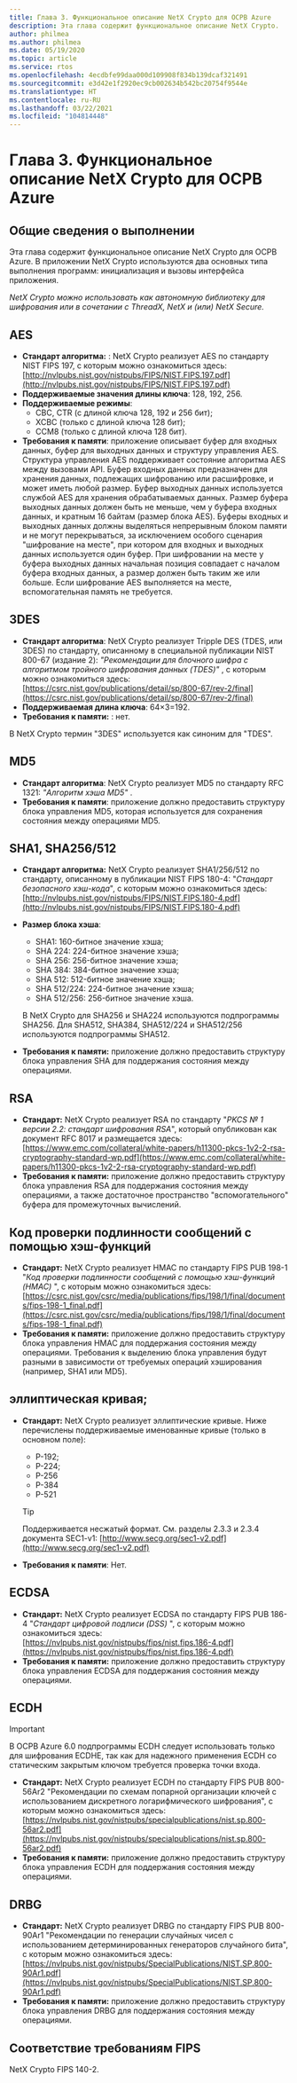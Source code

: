 ```yaml
---
title: Глава 3. Функциональное описание NetX Crypto для ОСРВ Azure
description: Эта глава содержит функциональное описание NetX Crypto.
author: philmea
ms.author: philmea
ms.date: 05/19/2020
ms.topic: article
ms.service: rtos
ms.openlocfilehash: 4ecdbfe99daa000d109908f834b139dcaf321491
ms.sourcegitcommit: e3d42e1f2920ec9cb002634b542bc20754f9544e
ms.translationtype: HT
ms.contentlocale: ru-RU
ms.lasthandoff: 03/22/2021
ms.locfileid: "104814448"
---
```

# <a name="chapter-3---functional-description-of-azure-rtos-netx-crypto"></a>Глава 3. Функциональное описание NetX Crypto для ОСРВ Azure

## <a name="execution-overview"></a>Общие сведения о выполнении

Эта глава содержит функциональное описание NetX Crypto для ОСРВ Azure. В приложении NetX Crypto используются два основных типа выполнения программ: инициализация и вызовы интерфейса приложения.

*NetX Crypto можно использовать как автономную библиотеку для шифрования или в сочетании с ThreadX, NetX и (или) NetX Secure.*

## <a name="aes"></a>AES

- **Стандарт алгоритма:** : NetX Crypto реализует AES по стандарту NIST FIPS 197, с которым можно ознакомиться здесь: [http://nvlpubs.nist.gov/nistpubs/FIPS/NIST.FIPS.197.pdf](http://nvlpubs.nist.gov/nistpubs/FIPS/NIST.FIPS.197.pdf)
- **Поддерживаемые значения длины ключа**: 128, 192, 256.
- **Поддерживаемые режимы**:
  - CBC, CTR (с длиной ключа 128, 192 и 256 бит);
  - XCBC (только с длиной ключа 128 бит);
  - CCM8 (только с длиной ключа 128 бит).
- **Требования к памяти**: приложение описывает буфер для входных данных, буфер для выходных данных и структуру управления AES. Структура управления AES поддерживает состояние алгоритма AES между вызовами API. Буфер входных данных предназначен для хранения данных, подлежащих шифрованию или расшифровке, и может иметь любой размер. Буфер выходных данных используется службой AES для хранения обрабатываемых данных. Размер буфера выходных данных должен быть не меньше, чем у буфера входных данных, и кратным 16 байтам (размер блока AES). Буферы входных и выходных данных должны выделяться непрерывным блоком памяти и не могут перекрываться, за исключением особого сценария "шифрование на месте", при котором для входных и выходных данных используется один буфер. При шифровании на месте у буфера выходных данных начальная позиция совпадает с началом буфера входных данных, а размер должен быть таким же или больше. Если шифрование AES выполняется на месте, вспомогательная память не требуется.

## <a name="3des"></a>3DES

- **Стандарт алгоритма**: NetX Crypto реализует Tripple DES (TDES, или 3DES) по стандарту, описанному в специальной публикации NIST 800-67 (издание 2): *"Рекомендации для блочного шифра с алгоритмом тройного шифрования данных (TDES)"* , с которым можно ознакомиться здесь: [https://csrc.nist.gov/publications/detail/sp/800-67/rev-2/final](https://csrc.nist.gov/publications/detail/sp/800-67/rev-2/final)
- **Поддерживаемая длина ключа**: 64×3=192.
- **Требования к памяти:** : нет.

В NetX Crypto термин "3DES" используется как синоним для "TDES".

## <a name="md5"></a>MD5

- **Стандарт алгоритма**: NetX Crypto реализует MD5 по стандарту RFC 1321: *"Алгоритм хэша MD5"* .
- **Требования к памяти**: приложение должно предоставить структуру блока управления MD5, которая используется для сохранения состояния между операциями MD5.

## <a name="sha1-sha256512"></a>SHA1, SHA256/512

- **Стандарт алгоритма:** NetX Crypto реализует SHA1/256/512 по стандарту, описанному в публикации NIST FIPS 180-4: "*Стандарт безопасного хэш-кода*", с которым можно ознакомиться здесь: [http://nvlpubs.nist.gov/nistpubs/FIPS/NIST.FIPS.180-4.pdf](http://nvlpubs.nist.gov/nistpubs/FIPS/NIST.FIPS.180-4.pdf)
- **Размер блока хэша**:
  - SHA1: 160-битное значение хэша;
  - SHA 224: 224-битное значение хэша;
  - SHA 256: 256-битное значение хэша;
  - SHA 384: 384-битное значение хэша;
  - SHA 512: 512-битное значение хэша;
  - SHA 512/224: 224-битное значение хэша;
  - SHA 512/256: 256-битное значение хэша.

  В NetX Crypto для SHA256 и SHA224 используются подпрограммы SHA256. Для SHA512, SHA384, SHA512/224 и SHA512/256 используются подпрограммы SHA512.
- **Требования к памяти:** приложение должно предоставить структуру блока управления SHA для поддержания состояния между операциями.

## <a name="rsa"></a>RSA

- **Стандарт:** NetX Crypto реализует RSA по стандарту "*PKCS № 1 версии 2.2: стандарт шифрования RSA*", который опубликован как документ RFC 8017 и размещается здесь: [https://www.emc.com/collateral/white-papers/h11300-pkcs-1v2-2-rsa-cryptography-standard-wp.pdf](https://www.emc.com/collateral/white-papers/h11300-pkcs-1v2-2-rsa-cryptography-standard-wp.pdf)
- **Требования к памяти:** приложение должно предоставить структуру блока управления RSA для поддержания состояния между операциями, а также достаточное пространство "вспомогательного" буфера для промежуточных вычислений.

## <a name="hmac"></a>Код проверки подлинности сообщений с помощью хэш-функций

- **Стандарт:** NetX Crypto реализует HMAC по стандарту FIPS PUB 198-1 "*Код проверки подлинности сообщений с помощью хэш-функций (HMAC)* ", с которым можно ознакомиться здесь: [https://csrc.nist.gov/csrc/media/publications/fips/198/1/final/documents/fips-198-1_final.pdf](https://csrc.nist.gov/csrc/media/publications/fips/198/1/final/documents/fips-198-1_final.pdf)
- **Требования к памяти:** приложение должно предоставить структуру блока управления HMAC для поддержания состояния между операциями. Требования к выделению блока управления будут разными в зависимости от требуемых операций хэширования (например, SHA1 или MD5).

## <a name="elliptic-curve"></a>эллиптическая кривая;

- **Стандарт:** NetX Crypto реализует эллиптические кривые. Ниже перечислены поддерживаемые именованные кривые (только в основном поле):
  - P-192;
  - P-224;
  - P-256
  - P-384
  - P-521

   > [!TIP]
   > Поддерживается несжатый формат. См. разделы 2.3.3 и 2.3.4 документа SEC1-v1: [http://www.secg.org/sec1-v2.pdf](http://www.secg.org/sec1-v2.pdf)

- **Требования к памяти**: Нет.

## <a name="ecdsa"></a>ECDSA

- **Стандарт:** NetX Crypto реализует ECDSA по стандарту FIPS PUB 186-4 "*Стандарт цифровой подписи (DSS)* ", с которым можно ознакомиться здесь: [https://nvlpubs.nist.gov/nistpubs/fips/nist.fips.186-4.pdf](https://nvlpubs.nist.gov/nistpubs/fips/nist.fips.186-4.pdf)
- **Требования к памяти:** приложение должно предоставить структуру блока управления ECDSA для поддержания состояния между операциями.

## <a name="ecdh"></a>ECDH

> [!IMPORTANT]
> В ОСРВ Azure 6.0 подпрограммы ECDH следует использовать только для шифрования ECDHE, так как для надежного применения ECDH со статическим закрытым ключом требуется проверка точки входа.

- **Стандарт:** NetX Crypto реализует ECDH по стандарту FIPS PUB 800-56Ar2 "Рекомендации по схемам попарной организации ключей с использованием дискретного логарифмического шифрования", с которым можно ознакомиться здесь: [https://nvlpubs.nist.gov/nistpubs/specialpublications/nist.sp.800-56ar2.pdf](https://nvlpubs.nist.gov/nistpubs/specialpublications/nist.sp.800-56ar2.pdf)
- **Требования к памяти:** приложение должно предоставить структуру блока управления ECDH для поддержания состояния между операциями.

## <a name="drbg"></a>DRBG

- **Стандарт:** NetX Crypto реализует DRBG по стандарту FIPS PUB 800-90Ar1 "Рекомендации по генерации случайных чисел с использованием детерминированных генераторов случайного бита", с которым можно ознакомиться здесь: [https://nvlpubs.nist.gov/nistpubs/SpecialPublications/NIST.SP.800-90Ar1.pdf](https://nvlpubs.nist.gov/nistpubs/SpecialPublications/NIST.SP.800-90Ar1.pdf)
- **Требования к памяти:** приложение должно предоставить структуру блока управления DRBG для поддержания состояния между операциями.

## <a name="fips-compliant"></a>Соответствие требованиям FIPS

NetX Crypto FIPS 140-2.